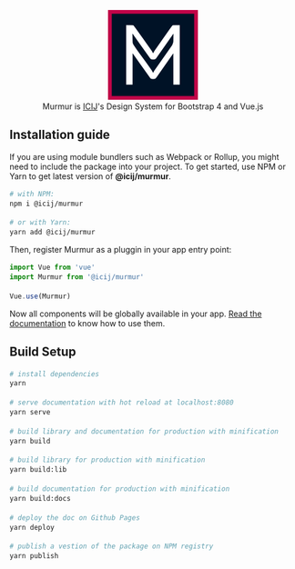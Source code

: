 <p align="center">
<a href="https://icij.github.io/murmur/">
  <img src="https://github.com/ICIJ/murmur/raw/master/lib/assets/images/murmur-dark.png" width="158px">
</a>
<br>
Murmur is <a href="https://icij.org">ICIJ</a>'s Design System for Bootstrap 4 and Vue.js
</p>

## Installation guide

If you are using module bundlers such as Webpack or Rollup, you might need to include the package into your project.
To get started, use NPM or Yarn to get latest version of **@icij/murmur**.

```bash
# with NPM:
npm i @icij/murmur

# or with Yarn:
yarn add @icij/murmur
```
Then, register Murmur as a pluggin in your app entry point:

```js
import Vue from 'vue'
import Murmur from '@icij/murmur'

Vue.use(Murmur)
```

Now all components will be globally available in your app.
[Read the documentation](https://icij.github.io/murmur/) to know how to use them.

## Build Setup

``` bash
# install dependencies
yarn

# serve documentation with hot reload at localhost:8080
yarn serve

# build library and documentation for production with minification
yarn build

# build library for production with minification
yarn build:lib

# build documentation for production with minification
yarn build:docs

# deploy the doc on Github Pages
yarn deploy

# publish a vestion of the package on NPM registry
yarn publish
```
